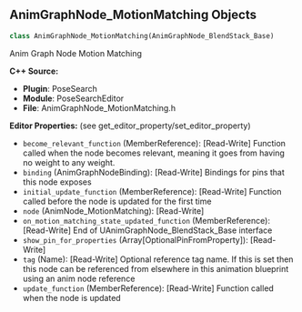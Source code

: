 ## AnimGraphNode_MotionMatching Objects

```python
class AnimGraphNode_MotionMatching(AnimGraphNode_BlendStack_Base)
```

Anim Graph Node Motion Matching

**C++ Source:**

- **Plugin**: PoseSearch
- **Module**: PoseSearchEditor
- **File**: AnimGraphNode_MotionMatching.h

**Editor Properties:** (see get_editor_property/set_editor_property)

- ``become_relevant_function`` (MemberReference):  [Read-Write] Function called when the node becomes relevant, meaning it goes from having no weight to any weight.
- ``binding`` (AnimGraphNodeBinding):  [Read-Write] Bindings for pins that this node exposes
- ``initial_update_function`` (MemberReference):  [Read-Write] Function called before the node is updated for the first time
- ``node`` (AnimNode_MotionMatching):  [Read-Write]
- ``on_motion_matching_state_updated_function`` (MemberReference):  [Read-Write] End of UAnimGraphNode_BlendStack_Base interface
- ``show_pin_for_properties`` (Array[OptionalPinFromProperty]):  [Read-Write]
- ``tag`` (Name):  [Read-Write] Optional reference tag name. If this is set then this node can be referenced from elsewhere in this animation blueprint using an anim node reference
- ``update_function`` (MemberReference):  [Read-Write] Function called when the node is updated

<a id="unreal.AnimGraphNode_MotionMatchingInteraction"></a>